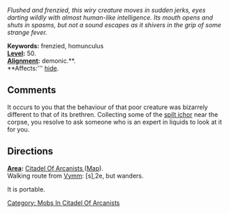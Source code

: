 *Flushed and frenzied, this wiry creature moves in sudden jerks, eyes
darting wildly with almost human-like intelligence. Its mouth opens and
shuts in spasms, but not a sound escapes as it shivers in the grip of
some strange fever.*

**Keywords:** frenzied, homunculus  
**[Level](Level.md "wikilink"):** 50.  
**[Alignment](Alignment.md "wikilink"):** demonic.**.  
**Affects:''' [ hide](hide.md "wikilink").  

## Comments

It occurs to you that the behaviour of that poor creature was bizarrely
different to that of its brethren. Collecting some of the [ spilt
ichor](Phial_of_Vile_Ichor.md "wikilink") near the corpse, you resolve
to ask someone who is an expert in liquids to look at it for you.

## Directions

**[Area](:Category:_Areas.md "wikilink"):** [Citadel Of Arcanists
](:Category:_Citadel_Of_Arcanists.md "wikilink")
([Map](Citadel_Of_Arcanists_Map.md "wikilink")).  
Walking route from [Vymm](Vymm.md "wikilink"): \[s\],2e, but wanders.

It is portable.

[Category: Mobs In Citadel Of
Arcanists](Category:_Mobs_In_Citadel_Of_Arcanists "wikilink")

